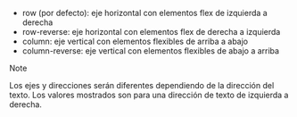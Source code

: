 * row (por defecto): eje horizontal con elementos flex de izquierda a derecha
* row-reverse: eje horizontal con elementos flex de derecha a izquierda
* column: eje vertical con elementos flexibles de arriba a abajo
* column-reverse: eje vertical con elementos flexibles de abajo a arriba

>[!NOTE]
>Los ejes y direcciones serán diferentes dependiendo de la dirección del texto. Los valores mostrados son para una dirección de texto de izquierda a derecha.
